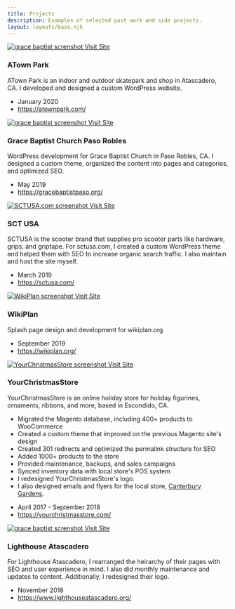 ```yaml
---
title: Projects
description: Examples of selected past work and side projects.
layout: layouts/base.njk
---
```


<article class="work-card">
  <a href="https://atownpark.com/">
    <img src="/images/work/atownpark-screenshot.png" alt="grace baptist screnshot">
    <span>Visit Site</span></a>

  <h3>ATown Park</h3>
  <div class="work-info">
    <p>
      ATown Park is an indoor and outdoor skatepark and shop in Atascadero, CA.
      I developed and designed a custom WordPress website.</p>
    <ul>
      <li>January 2020</li>
      <li><a href="https://atownpark.com/">https://atownpark.com/</a></li>
    </ul>
  </div>
</article>

<article class="work-card">
  <a href="https://gracebaptistpaso.org/">
    <img src="/images/work/grace-baptist-screenshot.png" alt="grace baptist screenshot">
    <span>Visit Site</span></a>
  <h3>Grace Baptist Church Paso Robles</h3>
  <div class="work-info">
    <p>WordPress development for Grace Baptist Church in Paso Robles, CA. I designed a custom theme, organized the
      content into pages and categories, and optimized SEO.</p>
    <ul>
      <li>May 2019</li>
      <li><a href="https://gracebaptistpaso.org/">https://gracebaptistpaso.org/</a></li>
    </ul>
  </div>
</article>
<article class="work-card">
  <a href="https://sctusa.com/">
    <img src="/images/work/sctusa-screenshot.png" alt="SCTUSA.com screenshot">
    <span>Visit Site</span></a>
  <h3>SCT USA</h3>
  <div class="work-info">
    <p>
      SCTUSA is the scooter brand that supplies pro scooter parts like hardware, grips, and griptape.
      For sctusa.com, I created a custom WordPress theme and helped them with SEO to increase organic search traffic.
      I also maintain and host the site myself.
    </p>
    <ul>
      <li>March 2019</li>
      <li><a href="https://sctusa.com/">https://sctusa.com/</a></li>
    </ul>
  </div>
</article>


<article class="work-card">
   <a href="https://wikiplan.org/">
  <img src="/images/work/wikiplan-screenshot.png" alt="WikiPlan screenshot">
      <span>Visit Site</span></a>
  <h3>WikiPlan</h3>
  <div class="work-info">
  <p>Splash page design and development for wikiplan.org</p>
      <ul>
      <li>September 2019</li>
      <li><a href="https://wikiplan.org/">https://wikiplan.org/</a></li>
    </ul>
    </div>
</article>

<article class="work-card">
  <a href="https://yourchristmasstore.com/">
  <img src="/images/work/ycs-screenshot.png" alt="YourChristmasStore screenshot">
      <span>Visit Site</span></a>
  <h3>YourChristmasStore</h3>

  <div class="work-info">
    <div>
    <p>YourChristmasStore is an online holiday store for holiday figurines, ornaments, ribbons, and more, based in Escondido, CA.</p>
      <ul>
        <li>Migrated the Magento database, including 400+ products to WooCommerce</li>
        <li>Created a custom theme that improved on the previous Magento site's design</li>
        <li>Created 301 redirects and optimized the permalink structure for SEO</li>
        <li>Added 1000+ products to the store</li>
        <li>Provided maintenance, backups, and sales campaigns</li>
        <li>Synced inventory data with local store's POS system</li>
        <li>I redesigned YourChristmasStore's logo. </li>
        <li>I also designed emails and flyers for the local store, <a href="https://canterburygardens.com">Canterbury Gardens</a>.</li>
      </ul>
    </div>
    <ul>
      <li>April 2017 - September 2018</li>
      <li><a href="https://yourchristmasstore.com/">https://yourchristmasstore.com/</a></li>
    </ul>
</article>


<article class="work-card">
  <a href="https://www.lighthouseatascadero.org/">
    <img src="/images/work/lighthouse-screenshot.png" alt="grace baptist screnshot">
      <span>Visit Site</span></a>
  <h3>Lighthouse Atascadero</h3>
  <div class="work-info">
  For Lighthouse Atascadero, I rearranged the heirarchy of their pages with SEO and user experience in mind.
  I also did monthly maintenance and updates to content. Additionally, I redesigned their logo.
      <ul>
      <li>November 2018</li>
      <li><a href="https://www.lighthouseatascadero.org/">https://www.lighthouseatascadero.org/</a></li>
    </ul>
</article>
